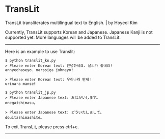 # TransLit

TransLit transliterates multilingual text to English. | by Hoyeol Kim

Currently, TransLit supports Korean and Japanese. Japanese Kanji is not supported yet. More languages will be added to TransLit.

---

Here is an example to use Translit:

```
$ python translit_ko.py
> Please enter Korean text: 안녕하세요. 날씨가 좋네요!
annyeohaseyo. narssiga johneyo!

> Please enter Korean text: 우리나라 만세!
urinara manse!

$ python translit_jp.py
> Please enter Japanese text: おねがいします。
onegaishimasu。

> Please enter Japanese text: どういたしまして。
douitashimashite。

```

To exit TransLit, please press ctrl+c.

---
